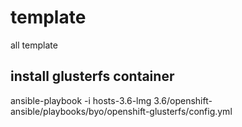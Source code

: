 # template
all template 


## install glusterfs container
ansible-playbook -i hosts-3.6-lmg 3.6/openshift-ansible/playbooks/byo/openshift-glusterfs/config.yml
